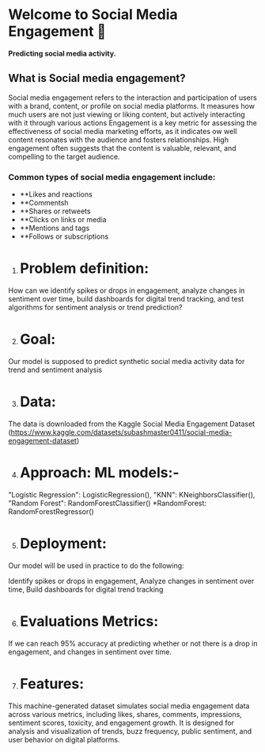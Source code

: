 # Welcome to Social Media Engagement 👋

**Predicting  social media activity.**

## What is Social media engagement?
Social media engagement refers to the interaction and participation of users with a brand, content, or profile on social media platforms. It measures how much users are not just viewing or liking content, but actively interacting with it through various actions
Engagement is a key metric for assessing the effectiveness of social media marketing efforts, as it indicates ow well content resonates with the audience and fosters relationships. High engagement often suggests that the content is valuable, relevant, and compelling to the target audience.

### Common types of social media engagement include:
- **Likes and reactions
- **Commentsh
- **Shares or retweets
- **Clicks on links or media
- **Mentions and tags
- **Follows or subscriptions

1. # Problem definition:
How can we identify spikes or drops in engagement, analyze changes in sentiment over time, build dashboards for digital trend tracking, and test algorithms for sentiment analysis or trend prediction?

2. # Goal:
Our model is supposed to predict synthetic social media activity data for trend and sentiment analysis

3. # Data:
The data is downloaded from the Kaggle Social Media Engagement Dataset (https://www.kaggle.com/datasets/subashmaster0411/social-media-engagement-dataset)

4. # Approach: ML models:-
"Logistic Regression": LogisticRegression(),
"KNN": KNeighborsClassifier(),
"Random Forest": RandomForestClassifier() *RandomForest: RandomForestRegressor()

5. # Deployment:
Our model will be used in practice to do the following:

Identify spikes or drops in engagement,
Analyze changes in sentiment over time,
Build dashboards for digital trend tracking

6. # Evaluations Metrics:
If we can reach 95% accuracy at predicting whether or not there is a drop in engagement, and changes in sentiment over time.

7. # Features:
This machine-generated dataset simulates social media engagement data across various metrics, including likes, shares, comments, impressions, sentiment scores, toxicity, and engagement growth. It is designed for analysis and visualization of trends, buzz frequency, public sentiment, and user behavior on digital platforms.
